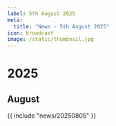 ```yaml
---
label: 5th August 2025
meta:
  title: "News - 5th August 2025"
icon: broadcast
image: /static/thumbnail.jpg
---
```


# 2025
## August

{{ include "news/20250805" }}